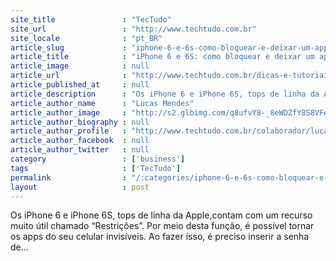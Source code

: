 ```yaml
---
site_title               : "TecTudo"
site_url                 : "http://www.techtudo.com.br"
site_locale              : "pt_BR"
article_slug             : "iphone-6-e-6s-como-bloquear-e-deixar-um-app-invisivel-nos-celulares"
article_title            : "iPhone 6 e 6S: como bloquear e deixar um app invisível nos celulares"
article_image            : null
article_url              : "http://www.techtudo.com.br/dicas-e-tutoriais/noticia/2016/06/iphone-6-e-6s-como-bloquear-e-deixar-um-app-invisivel-nos-celulares.html"
article_published_at     : null
article_description      : "Os iPhone 6 e iPhone 6S, tops de linha da Apple,contam com um recurso muito útil chamado “Restrições”. Por meio desta função, é possível tornar os apps do seu celular invisíveis. Ao fazer isso, é preciso inserir a senha de..."
article_author_name      : "Lucas Mendes"
article_author_image     : "http://s2.glbimg.com/q8ufvY8-_8eWDZfY8S8VFeM63zs=/30x30/s2.glbimg.com/Jxqh3YCEKP92s6zvWSJK3sexJZc=/0x0:542x542/140x140/s.glbimg.com/po/tt2/f/original/2014/08/11/lucas_mendes.jpg"
article_author_biography : null
article_author_profile   : "http://www.techtudo.com.br/colaborador/lucas-mendes.html"
article_author_facebook  : null
article_author_twitter   : null
category                 : ['business']
tags                     : ['TecTudo']
permalink                : "/:categories/iphone-6-e-6s-como-bloquear-e-deixar-um-app-invisivel-nos-celulares/"
layout                   : post
---
```


Os iPhone 6 e iPhone 6S, tops de linha da Apple,contam com um recurso muito útil chamado “Restrições”. Por meio desta função, é possível tornar os apps do seu celular invisíveis. Ao fazer isso, é preciso inserir a senha de...
